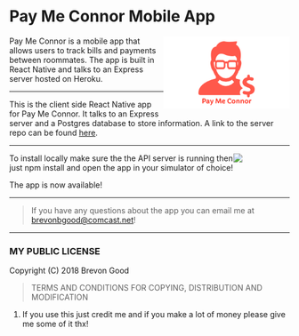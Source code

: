 # Pay Me Connor Mobile App

<img src="assets/pay-me-connor-icon-2.png" width="45%" align="right">

Pay Me Connor is a mobile app that allows users to track bills and payments between roommates. The app is built in React Native and talks to an Express server hosted on Heroku.

---

This is the client side React Native app for Pay Me Connor. It talks to an Express server and a Postgres database to store information. A link to the server repo can be found [here](https://github.com/Pleeper228/pay-me-connor-server).

---

<img src="https://media.giphy.com/media/XoywQKznL9QaQlnaY8/giphy.gif" width="20%" align="right">

To install locally make sure the the API server is running then just npm install and open the app in your simulator of choice!

The app is now available!

---

> If you have any questions about the app you can email me at brevonbgood@comcast.net!

---

### MY PUBLIC LICENSE

Copyright (C) 2018 Brevon Good

> TERMS AND CONDITIONS FOR COPYING, DISTRIBUTION AND MODIFICATION

1. If you use this just credit me and if you make a lot of money please give me some of it thx!
